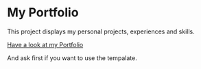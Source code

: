 # My Portfolio

This project displays my personal projects, experiences and skills.

[Have a look at my Portfolio](https://itsguri.tk)

And ask first if you want to use the tempalate.
